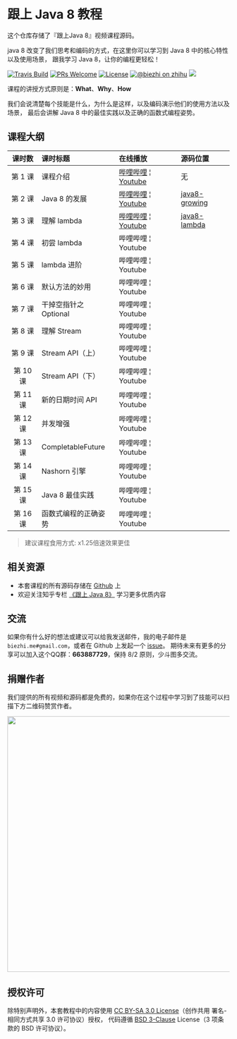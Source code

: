 # 跟上 Java 8 教程

这个仓库存储了『跟上Java 8』视频课程源码。

java 8 改变了我们思考和编码的方式，在这里你可以学习到 Java 8 中的核心特性以及使用场景，
跟我学习 Java 8，让你的编程更轻松！

[![Travis Build](https://travis-ci.org/biezhi/learn-java8.svg?branch=master)](https://travis-ci.org/biezhi/learn-java8) 
[![PRs Welcome](https://img.shields.io/badge/PRs-welcome-brightgreen.svg)](http://makeapullrequest.com) 
[![License](https://img.shields.io/badge/license-BSD--3-blue.svg)](https://github.com/biezhi/learn-java8/blob/master/LICENSE)
[![@biezhi on zhihu](https://img.shields.io/badge/zhihu-%40biezhi-red.svg)](https://www.zhihu.com/people/biezhi)
[![](https://img.shields.io/github/followers/biezhi.svg?style=social&label=Follow%20Me)](https://github.com/biezhi)

课程的讲授方式原则是：**What**、**Why**、**How**

我们会说清楚每个技能是什么，为什么是这样，以及编码演示他们的使用方法以及场景，
最后会讲解 Java 8 中的最佳实践以及正确的函数式编程姿势。

## 课程大纲

| 课时数 | 课时标题 | 在线播放 | 源码位置 |
|:-----:|:--------|:-------|:-------|
|第 1 课 | 课程介绍 | [哔哩哔哩](https://www.bilibili.com/video/av19287893/index_2.html#page=1) &brvbar; [Youtube](https://youtu.be/A733pQxiEDk) | 无 |
|第 2 课 | Java 8 的发展 | [哔哩哔哩](https://www.bilibili.com/video/av19287893/index_2.html#page=2) &brvbar; [Youtube](https://youtu.be/fHhgm1AZzhs) | [java8-growing](https://github.com/biezhi/learn-java8/tree/master/java8-growing/src/main/java/io/github/biezhi/java8/growing) |
|第 3 课 | 理解 lambda | [哔哩哔哩](https://www.bilibili.com/video/av19287893/index_2.html#page=3) &brvbar; [Youtube](https://youtu.be/1T2Z9eDowjY) | [java8-lambda](https://github.com/biezhi/learn-java8/tree/master/java8-lambda/src/main/java/io/github/biezhi/java8/lambda/lesson1) |
|第 4 课 | 初尝 lambda | 哔哩哔哩 &brvbar; Youtube | |
|第 5 课 | lambda 进阶 | 哔哩哔哩 &brvbar; Youtube | |
|第 6 课 | 默认方法的妙用 | 哔哩哔哩 &brvbar; Youtube | |
|第 7 课 | 干掉空指针之 Optional | 哔哩哔哩 &brvbar; Youtube | |
|第 8 课 | 理解 Stream | 哔哩哔哩 &brvbar; Youtube | |
|第 9 课 | Stream API（上）| 哔哩哔哩 &brvbar; Youtube | |
|第 10 课 | Stream API（下）| 哔哩哔哩 &brvbar; Youtube | |
|第 11 课 | 新的日期时间 API | 哔哩哔哩 &brvbar; Youtube | |
|第 12 课 | 并发增强 | 哔哩哔哩 &brvbar; Youtube | |
|第 13 课 | CompletableFuture | 哔哩哔哩 &brvbar; Youtube | |
|第 14 课 | Nashorn 引擎 | 哔哩哔哩 &brvbar; Youtube | |
|第 15 课| Java 8 最佳实践 | 哔哩哔哩 &brvbar; Youtube | |
|第 16 课| 函数式编程的正确姿势 | 哔哩哔哩 &brvbar; Youtube | |

> 建议课程食用方式: x1.25倍速效果更佳

## 相关资源

- 本套课程的所有源码存储在 [Github](https://github.com/biezhi/learn-java8) 上
- 欢迎关注知乎专栏 [《跟上 Java 8》](https://zhuanlan.zhihu.com/java8) 学习更多优质内容

## 交流

如果你有什么好的想法或建议可以给我发送邮件，我的电子邮件是 `biezhi.me#gmail.com`，或者在 Github 上发起一个 [issue](https://github.com/biezhi/learn-java8/issues/new)。
期待未来有更多的分享可以加入这个QQ群：**663887729**，保持 8/2 原则，少斗图多交流。

## 捐赠作者

我们提供的所有视频和源码都是免费的，如果你在这个过程中学习到了技能可以扫描下方二维码赞赏作者。

<img src="https://i.imgur.com/4mr92X1.png" width="580"/>

## 授权许可

除特别声明外，本套教程中的内容使用 [CC BY-SA 3.0 License](https://creativecommons.org/licenses/by-sa/3.0/deed.zh)（创作共用 署名-相同方式共享 3.0 许可协议）授权，
代码遵循 [BSD 3-Clause](https://opensource.org/licenses/BSD-3-Clause) License（3 项条款的 BSD 许可协议）。
